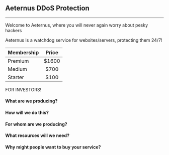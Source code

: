 ## Aeternus DDoS Protection
-------
Welcome to Aeternus,
where you will never again worry about pesky hackers

Aeternus Is a watchdog service for websites/servers, protecting them 24/7!



| Membership | Price |
| ------------- |:-------------:| 
| Premium  |$1600|
| Medium |$700|
| Starter |$100|


FOR INVESTORS!

#### What are we producing?

#### How will we do this?

#### For whom are we producing?

#### What resources will we need?

#### Why might people want to buy your service?
